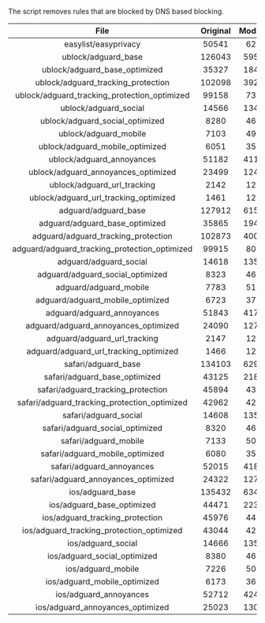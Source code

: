 The script removes rules that are blocked by DNS based blocking.


| File | Original | Modified |
|:----:|:-----:|:-----:|
| easylist/easyprivacy | 50541 | 6237 |
| ublock/adguard_base | 126043 | 59567 |
| ublock/adguard_base_optimized | 35327 | 18409 |
| ublock/adguard_tracking_protection | 102098 | 39295 |
| ublock/adguard_tracking_protection_optimized | 99158 | 7322 |
| ublock/adguard_social | 14566 | 13494 |
| ublock/adguard_social_optimized | 8280 | 4606 |
| ublock/adguard_mobile | 7103 | 4970 |
| ublock/adguard_mobile_optimized | 6051 | 3554 |
| ublock/adguard_annoyances | 51182 | 41147 |
| ublock/adguard_annoyances_optimized | 23499 | 12406 |
| ublock/adguard_url_tracking | 2142 | 1276 |
| ublock/adguard_url_tracking_optimized | 1461 | 1273 |
| adguard/adguard_base | 127912 | 61536 |
| adguard/adguard_base_optimized | 35865 | 19409 |
| adguard/adguard_tracking_protection | 102873 | 40013 |
| adguard/adguard_tracking_protection_optimized | 99915 | 8027 |
| adguard/adguard_social | 14618 | 13553 |
| adguard/adguard_social_optimized | 8323 | 4649 |
| adguard/adguard_mobile | 7783 | 5149 |
| adguard/adguard_mobile_optimized | 6723 | 3726 |
| adguard/adguard_annoyances | 51843 | 41747 |
| adguard/adguard_annoyances_optimized | 24090 | 12722 |
| adguard/adguard_url_tracking | 2147 | 1282 |
| adguard/adguard_url_tracking_optimized | 1466 | 1279 |
| safari/adguard_base | 134103 | 62978 |
| safari/adguard_base_optimized | 43125 | 21846 |
| safari/adguard_tracking_protection | 45894 | 4399 |
| safari/adguard_tracking_protection_optimized | 42962 | 4254 |
| safari/adguard_social | 14608 | 13537 |
| safari/adguard_social_optimized | 8320 | 4636 |
| safari/adguard_mobile | 7133 | 5007 |
| safari/adguard_mobile_optimized | 6080 | 3585 |
| safari/adguard_annoyances | 52015 | 41841 |
| safari/adguard_annoyances_optimized | 24322 | 12794 |
| ios/adguard_base | 135432 | 63496 |
| ios/adguard_base_optimized | 44471 | 22362 |
| ios/adguard_tracking_protection | 45976 | 4406 |
| ios/adguard_tracking_protection_optimized | 43044 | 4261 |
| ios/adguard_social | 14666 | 13568 |
| ios/adguard_social_optimized | 8380 | 4650 |
| ios/adguard_mobile | 7226 | 5048 |
| ios/adguard_mobile_optimized | 6173 | 3623 |
| ios/adguard_annoyances | 52712 | 42430 |
| ios/adguard_annoyances_optimized | 25023 | 13086 |